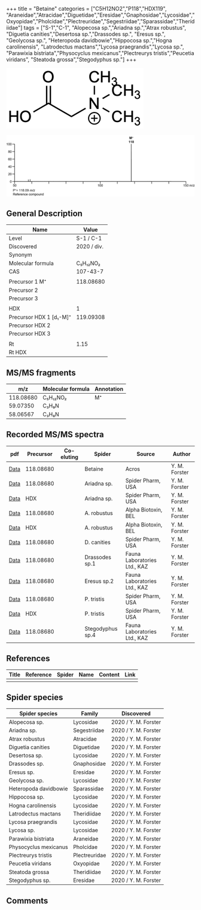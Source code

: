 +++
title = "Betaine"
categories = ["C5H12NO2","P118","HDX119",
"Araneidae","Atracidae","Diguetidae","Eresidae","Gnaphosidae","Lycosidae","Oxyopidae","Pholcidae","Plectreuridae","Segestriidae","Sparassidae","Theridiidae"]
tags = ["S-1","C-1",
"Alopecosa sp.","Ariadna sp.","Atrax robustus",
"Diguetia canities","Desertosa sp.","Drassodes sp.",
"Eresus sp.",
"Geolycosa sp.",
"Heteropoda davidbowie","Hippocosa sp.","Hogna carolinensis",
"Latrodectus mactans","Lycosa praegrandis","Lycosa sp.",
"Parawixia bistriata","Physocyclus mexicanus","Plectreurys tristis","Peucetia viridans",
"Steatoda grossa","Stegodyphus sp."]
+++

![](/img/Betaine.png)

![](/img_MSMS/118_Betaine.png)

## General Description

| Name                    | Value       |
|-------------------------|-------------|
| Level                   | S-1 / C-1           |
| Discovered              | 2020 / div. |
| Synonym                 |             |
| Molecular formula       | C₅H₁₂NO₂    |
| CAS                     | 107-43-7    |
|                         |             |
| Precursor 1  M⁺         | 118.08680   |
| Precursor 2             |             |
| Precursor 3             |             |
|                         |             |
| HDX                     | 1           |
| Precursor HDX 1 [d₁-M]⁺ | 119.09308   |
| Precursor HDX 2         |             |
| Precursor HDX 3         |             |
|                         |             |
| Rt                      | 1.15        |
| Rt HDX                  |             |

## MS/MS fragments

| m/z       | Molecular formula | Annotation |
|-----------|-------------------|------------|
| 118.08680 | C₅H₁₂NO₂          | M⁺         |
| 59.07350  | C₃H₉N             |            |
| 58.06567  | C₃H₈N             |            |

## Recorded MS/MS spectra

| pdf                               | Precursor | Co-eluting | Spider  | Source | Author        |
|-----------------------------------|-----------|------------|---------|--------|---------------|
| [Data](/pdf/118_Betaine_1-15.pdf) | 118.08680 |            | Betaine | Acros  | Y. M. Forster |
| [Data](/pdf/Ariadna-sp/118_Betaine_Ar-sp.pdf) | 118.08680 |           | Ariadna sp. | Spider Pharm, USA | Y. M. Forster |
| [Data](/pdf/Ariadna-sp/118_Betaine_Ar-sp_HDX.pdf) | HDX |           | Ariadna sp. | Spider Pharm, USA | Y. M. Forster |
| [Data](/pdf/A-robustus/118_Betaine_Ar.pdf) | 118.08680 |            | A. robustus | Alpha Biotoxin, BEL | Y. M. Forster |
| [Data](/pdf/A-robustus/118_Betaine_Ar_HDX.pdf) | HDX |            | A. robustus | Alpha Biotoxin, BEL | Y. M. Forster |
| [Data](/pdf/D-canities/118_Betaine_Dc.pdf) | 118.08680 |           | D. canities | Spider Pharm, USA | Y. M. Forster |
| [Data](/pdf/Drassodes-sp1/118_Betaine_Dr-sp1.pdf) | 118.08680 |           | Drassodes sp.1 | Fauna Laboratories Ltd., KAZ | Y. M. Forster |
| [Data](/pdf/Eresus-sp2/118_Betaine_Er-sp2.pdf) | 118.08680 |           | Eresus sp.2 | Fauna Laboratories Ltd., KAZ | Y. M. Forster |
| [Data](/pdf/P-tristis/118_Betaine_Pt.pdf) | 118.08680 |           | P. tristis | Spider Pharm, USA | Y. M. Forster |
| [Data](/pdf/P-tristis/118_Betaine_Pt_HDX.pdf) | HDX |           | P. tristis | Spider Pharm, USA | Y. M. Forster |
| [Data](/pdf/Stegodyphus-sp4/118_Betaine_St-sp4.pdf) | 118.08680 |           | Stegodyphus sp.4 | Fauna Laboratories Ltd., KAZ | Y. M. Forster |

## References

| Title | Reference | Spider | Name | Content | Link |
|-------|-----------|--------|------|---------|------|
|       |           |        |      |         |      |

## Spider species

| Spider species        | Family        | Discovered           |
|-----------------------|---------------|----------------------|
| Alopecosa sp.         | Lycosidae     | 2020 / Y. M. Forster |
| Ariadna sp.           | Segestriidae  | 2020 / Y. M. Forster |
| Atrax robustus        | Atracidae     | 2020 / Y. M. Forster |
| Diguetia canities     | Diguetidae    | 2020 / Y. M. Forster |
| Desertosa sp.         | Lycosidae     | 2020 / Y. M. Forster |
| Drassodes sp.         | Gnaphosidae   | 2020 / Y. M. Forster |
| Eresus sp.            | Eresidae      | 2020 / Y. M. Forster |
| Geolycosa sp.         | Lycosidae     | 2020 / Y. M. Forster |
| Heteropoda davidbowie | Sparassidae   | 2020 / Y. M. Forster |
| Hippocosa sp.         | Lycosidae     | 2020 / Y. M. Forster |
| Hogna carolinensis    | Lycosidae     | 2020 / Y. M. Forster |
| Latrodectus mactans   | Theridiidae   | 2020 / Y. M. Forster |
| Lycosa praegrandis    | Lycosidae     | 2020 / Y. M. Forster |
| Lycosa sp.            | Lycosidae     | 2020 / Y. M. Forster |
| Parawixia bistriata   | Araneidae     | 2020 / Y. M. Forster |
| Physocyclus mexicanus | Pholcidae     | 2020 / Y. M. Forster |
| Plectreurys tristis   | Plectreuridae | 2020 / Y. M. Forster |
| Peucetia viridans     | Oxyopidae     | 2020 / Y. M. Forster |
| Steatoda grossa       | Theridiidae   | 2020 / Y. M. Forster |
| Stegodyphus sp.       | Eresidae      | 2020 / Y. M. Forster |

## Comments